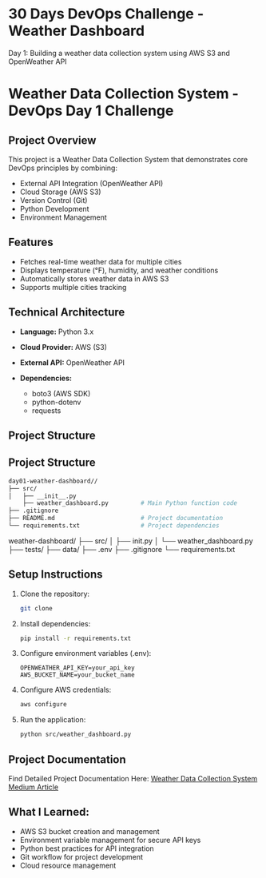 # 30 Days DevOps Challenge - Weather Dashboard

Day 1: Building a weather data collection system using AWS S3 and OpenWeather API

# Weather Data Collection System - DevOps Day 1 Challenge

## Project Overview
This project is a Weather Data Collection System that demonstrates core DevOps principles by combining:
- External API Integration (OpenWeather API)
- Cloud Storage (AWS S3)
- Version Control (Git)
- Python Development
- Environment Management

## Features
- Fetches real-time weather data for multiple cities
- Displays temperature (°F), humidity, and weather conditions
- Automatically stores weather data in AWS S3
- Supports multiple cities tracking

## Technical Architecture
- **Language:** Python 3.x
- **Cloud Provider:** AWS (S3)
- **External API:** OpenWeather API

- **Dependencies:** 
  - boto3 (AWS SDK)
  - python-dotenv
  - requests

## Project Structure

## **Project Structure**
```bash
day01-weather-dashboard//
├── src/
│   ├── __init__.py 
    ├── weather_dashboard.py         # Main Python function code
├── .gitignore
├── README.md                        # Project documentation
└── requirements.txt                 # Project dependencies
```


weather-dashboard/
├── src/
│   ├── init.py
│   └── weather_dashboard.py
├── tests/
├── data/
├── .env
├── .gitignore
└── requirements.txt

## Setup Instructions
1. Clone the repository:

    ```bash
    git clone 
    ```

3. Install dependencies:
    ```bash
    pip install -r requirements.txt
    ```

4. Configure environment variables (.env):

    ```
    OPENWEATHER_API_KEY=your_api_key
    AWS_BUCKET_NAME=your_bucket_name
    ```

4. Configure AWS credentials:

    ```bash
    aws configure
    ```

5. Run the application:

    ```bash
    python src/weather_dashboard.py
    ```

## Project Documentation
Find Detailed Project Documentation Here: [Weather Data Collection System Medium Article](https://medium.com/@ntando.mv15/a-weather-data-collection-system-with-openweather-api-and-aws-s3-a1fcc90f5e82)

## What I Learned:

- AWS S3 bucket creation and management
- Environment variable management for secure API keys
- Python best practices for API integration
- Git workflow for project development
- Cloud resource management

